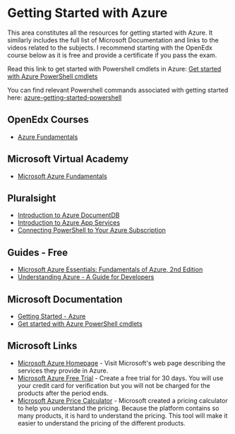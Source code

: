 # Getting Started with Azure
This area constitutes all the resources for getting started with Azure. It similarly includes the full list of Microsoft Documentation and links to the videos related to the subjects.
I recommend starting with the OpenEdx course below as it is free and provide a certificate if you pass the exam.

Read this link to get started with Powershell cmdlets in Azure: [Get started with Azure PowerShell cmdlets](https://docs.microsoft.com/en-us/powershell/azureps-cmdlets-docs/)

You can find relevant Powershell commands associated with getting started here: [azure-getting-started-powershell](https://github.com/kristofferandreasen/awesome-azure/blob/master/azure-getting-started/azure-getting-started-powershell.ps1)

## OpenEdx Courses
* [Azure Fundamentals](https://openedx.microsoft.com/courses/course-v1:Microsoft+AZURE214x+2016_T4/about)

## Microsoft Virtual Academy
* [Microsoft Azure Fundamentals](https://mva.microsoft.com/en-US/training-courses/microsoft-azure-fundamentals-8391?l=BfBcAzIz_504984382)

## Pluralsight
* [Introduction to Azure DocumentDB](https://www.pluralsight.com/courses/azure-documentdb-introduction)
* [Introduction to Azure App Services](https://www.pluralsight.com/courses/introduction-azure-app-services)
* [Connecting PowerShell to Your Azure Subscription](https://www.pluralsight.com/courses/connect-powershell-to-azure-subscription)

## Guides - Free
* [Microsoft Azure Essentials: Fundamentals of Azure, 2nd Edition](https://blogs.msdn.microsoft.com/microsoft_press/2016/09/01/free-ebook-microsoft-azure-essentials-fundamentals-of-azure-second-edition/)
* [Understanding Azure - A Guide for Developers](https://azure.microsoft.com/en-us/campaigns/developer-guide/)

## Microsoft Documentation
* [Getting Started - Azure](https://azure.microsoft.com/en-us/get-started/)
* [Get started with Azure PowerShell cmdlets](https://docs.microsoft.com/en-us/powershell/azureps-cmdlets-docs/)

## Microsoft Links
* [Microsoft Azure Homepage](https://azure.microsoft.com/en-us/) - Visit Microsoft's web page describing the services they provide in Azure.
* [Microsoft Azure Free Trial](https://azure.microsoft.com/en-us/free/) - Create a free trial for 30 days. You will use your credit card for verification but you will not be charged for the products after the period ends.
* [Microsoft Azure Price Calculator](https://azure.microsoft.com/en-us/pricing/calculator/) - Microsoft created a pricing calculator to help you understand the pricing. Because the platform contains so many products, it is hard to understand the pricing.
This tool will make it easier to understand the pricing of the different products.
